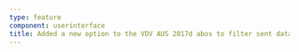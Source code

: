 ```yaml
---
type: feature
component: userinterface
title: Added a new option to the VDV AUS 2017d abos to filter sent data by LinienText
---
```

